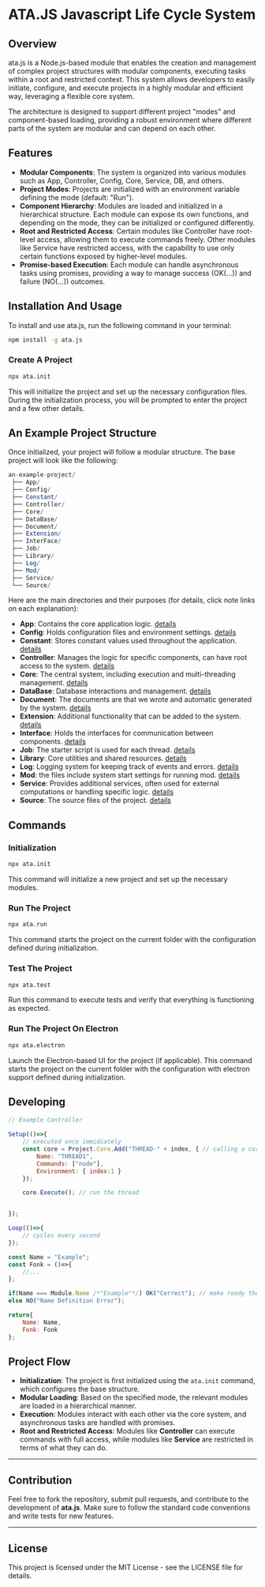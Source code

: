 # ATA.JS Javascript Life Cycle System

## Overview

ata.js is a Node.js-based module that enables the creation and management of complex project structures with modular components, executing tasks within a root and restricted context. This system allows developers to easily initiate, configure, and execute projects in a highly modular and efficient way, leveraging a flexible core system.

The architecture is designed to support different project "modes" and component-based loading, providing a robust environment where different parts of the system are modular and can depend on each other.

## Features

- **Modular Components**: The system is organized into various modules such as App, Controller, Config, Core, Service, DB, and others.
- **Project Modes**: Projects are initialized with an environment variable defining the mode (default: "Run").
- **Component Hierarchy**: Modules are loaded and initialized in a hierarchical structure. Each module can expose its own functions, and depending on the mode, they can be initialized or configured differently.
- **Root and Restricted Access**: Certain modules like Controller have root-level access, allowing them to execute commands freely. Other modules like Service have restricted access, with the capability to use only certain functions exposed by higher-level modules.
- **Promise-based Execution**: Each module can handle asynchronous tasks using promises, providing a way to manage success (OK(…)) and failure (NO(…)) outcomes.

## Installation And Usage

To install and use ata.js, run the following command in your terminal:

```bash
npm install -g ata.js
```

### Create A Project

```bash
npx ata.init
```

This will initialize the project and set up the necessary configuration files.
During the initialization process, you will be prompted to enter the project and a few other details.

## An Example Project Structure

Once initialized, your project will follow a modular structure. The base project will look like the following:

```mathematica
an-example-project/
 ├── App/
 ├── Config/
 ├── Constant/
 ├── Controller/
 ├── Core/
 ├── DataBase/
 ├── Document/
 ├── Extension/
 ├── InterFace/
 ├── Job/
 ├── Library/
 ├── Log/
 ├── Mod/
 ├── Service/
 └── Source/
```

Here are the main directories and their purposes (for details, click note links on each explanation):

- **App**: Contains the core application logic. [details](https://github.com/Mustafaozver/ata.js/blob/main/Document/App.md)
- **Config**: Holds configuration files and environment settings. [details](https://github.com/Mustafaozver/ata.js/blob/main/Document/Config.md)
- **Constant**: Stores constant values used throughout the application. [details](https://github.com/Mustafaozver/ata.js/blob/main/Document/Constant.md)
- **Controller**: Manages the logic for specific components, can have root access to the system. [details](https://github.com/Mustafaozver/ata.js/blob/main/Document/Controller.md)
- **Core**: The central system, including execution and multi-threading management. [details](https://github.com/Mustafaozver/ata.js/blob/main/Document/Core.md)
- **DataBase**: Database interactions and management. [details](https://github.com/Mustafaozver/ata.js/blob/main/Document/DataBase.md)
- **Document**: The documents are that we wrote and automatic generated by the system. [details](https://github.com/Mustafaozver/ata.js/blob/main/Document/Document.md)
- **Extension**: Additional functionality that can be added to the system. [details](https://github.com/Mustafaozver/ata.js/blob/main/Document/Extension.md)
- **Interface**: Holds the interfaces for communication between components. [details](https://github.com/Mustafaozver/ata.js/blob/main/Document/InterFace.md)
- **Job**: The starter script is used for each thread. [details](https://github.com/Mustafaozver/ata.js/blob/main/Document/Job.md)
- **Library**: Core utilities and shared resources. [details](https://github.com/Mustafaozver/ata.js/blob/main/Document/Library.md)
- **Log**: Logging system for keeping track of events and errors. [details](https://github.com/Mustafaozver/ata.js/blob/main/Document/Log.md)
- **Mod**: the files include system start settings for running mod. [details](https://github.com/Mustafaozver/ata.js/blob/main/Document/Mod.md)
- **Service**: Provides additional services, often used for external computations or handling specific logic. [details](https://github.com/Mustafaozver/ata.js/blob/main/Document/Service.md)
- **Source**: The source files of the project. [details](https://github.com/Mustafaozver/ata.js/blob/main/Document/Source.md)

## Commands

### Initialization

```bash
npx ata.init
```

This command will initialize a new project and set up the necessary modules.

### Run The Project

```bash
npx ata.run
```

This command starts the project on the current folder with the configuration defined during initialization.

### Test The Project

```bash
npx ata.test
```

Run this command to execute tests and verify that everything is functioning as expected.

### Run The Project On Electron

```bash
npx ata.electron
```

Launch the Electron-based UI for the project (if applicable). This command starts the project on the current folder with the configuration with electron support defined during initialization.

## Developing

```javascript
// Example Controller

Setup(()=>{
	// executed once immidiately
    const core = Project.Core.Add("THREAD-" + index, { // calling a core thread
	    Name: "THREAD1",
	    Commands: ["node"],
	    Environment: { index:1 }
	});

	core.Execute(); // run the thread


});

Loop(()=>{
	// cycles every second
});

const Name = "Example";
const Fonk = ()=>{
	//...
};

if(Name === Module.Name /*"Example"*/) OK("Correct"); // make ready the module
else NO("Name Definition Error");

return{
	Name: Name,
	Fonk: Fonk
};

```

## Project Flow

- **Initialization**: The project is first initialized using the `ata.init` command, which configures the base structure.
- **Modular Loading**: Based on the specified mode, the relevant modules are loaded in a hierarchical manner.
- **Execution**: Modules interact with each other via the core system, and asynchronous tasks are handled with promises.
- **Root and Restricted Access**: Modules like **Controller** can execute commands with full access, while modules like **Service** are restricted in terms of what they can do.

---

## Contribution

Feel free to fork the repository, submit pull requests, and contribute to the development of **ata.js**. Make sure to follow the standard code conventions and write tests for new features.

---

## License

This project is licensed under the MIT License - see the LICENSE file for details.
